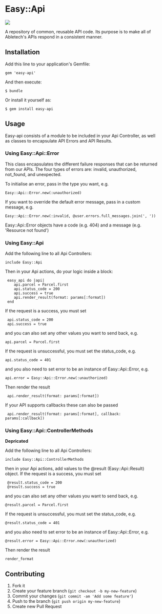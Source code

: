 # Easy::Api

[<img src="https://travis-ci.org/AbleTech/easy-api.png" />](https://travis-ci.org/AbleTech/easy-api)

A repository of common, reusable API code. Its purpose is to make all of Abletech's APIs respond in a consistent manner.

## Installation

Add this line to your application's Gemfile:

    gem 'easy-api'

And then execute:

    $ bundle

Or install it yourself as:

    $ gem install easy-api

## Usage

Easy-api consists of a module to be included in your Api Controller, as well as classes to encapsulate API Errors and API Results.

### Using Easy::Api::Error

This class encapsulates the different failure responses that can be returned from our APIs. The four types of errors are: invalid, unauthorized, not_found, and unexpected.

To initialise an error, pass in the type you want, e.g.

    Easy::Api::Error.new(:unauthorized)

If you want to override the default error message, pass in a custom message, e.g.

    Easy::Api::Error.new(:invalid, @user.errors.full_messages.join(', '))

Easy::Api::Error objects have a code (e.g. 404) and a message (e.g. 'Resource not found')

### Using Easy::Api

Add the following line to all Api Controllers:

    include Easy::Api

Then in your Api actions, do your logic inside a block:

     easy_api do |api|
        api.parcel = Parcel.first
        api.status_code = 200
        api.success = true
        api.render_result(format: params[:format])
     end

If the request is a success, you must set

     api.status_code = 200
     api.success = true

and you can also set any other values you want to send back, e.g.

    api.parcel = Parcel.first

If the request is unsuccessful, you must set the status_code, e.g.

    api.status_code = 401

and you also need to set error to be an instance of Easy::Api::Error, e.g.

    api.error = Easy::Api::Error.new(:unauthorized)

Then render the result

     api.render_result(format: params[:format])

If your API supports callbacks these can also be passed

     api.render_result(format: params[:format], callback: params[:callback])

### Using Easy::Api::ControllerMethods

**Depricated**

Add the following line to all Api Controllers:

    include Easy::Api::ControllerMethods

then in your Api actions, add values to the @result (Easy::Api::Result) object.
If the request is a success, you must set

     @result.status_code = 200
     @result.success = true

and you can also set any other values you want to send back, e.g.

    @result.parcel = Parcel.first

If the request is unsuccessful, you must set the status_code, e.g.

    @result.status_code = 401

and you also need to set error to be an instance of Easy::Api::Error, e.g.

    @result.error = Easy::Api::Error.new(:unauthorized)

Then render the result

    render_format

## Contributing

1. Fork it
2. Create your feature branch (`git checkout -b my-new-feature`)
3. Commit your changes (`git commit -am 'Add some feature'`)
4. Push to the branch (`git push origin my-new-feature`)
5. Create new Pull Request
